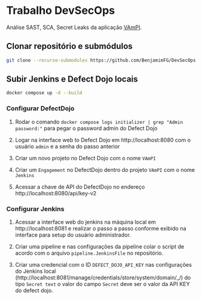 # Trabalho DevSecOps
Análise SAST, SCA, Secret Leaks da aplicação [VAmPI](https://github.com/erev0s/VAmPI).

## Clonar repositório e submódulos

```sh
git clone --recurse-submodules https://github.com/BenjamimFG/DevSecOps.git
```

## Subir Jenkins e Defect Dojo locais

```sh
docker compose up -d --build
```

### Configurar DefectDojo

1. Rodar o comando `docker compose logs initializer | grep "Admin password:"` para pegar o password admin do Defect Dojo

2. Logar na interface web to Defect Dojo em http://localhost:8080 com o usuário `admin` e a senha do passo anterior

3. Criar um novo projeto no Defect Dojo com o nome `VAmPI`

4. Criar um `Engagement` no DefectDojo dentro do projeto `VAmPI` com o nome `Jenkins`

5. Acessar a chave de API do DefectDojo no endereço http://localhost:8080/api/key-v2


### Configurar Jenkins

1. Acessar a interface web do jenkins na máquina local em http://localhost:8081 e realizar o passo a passo conforme exibido na interface para setup do usuário administrador.

2. Criar uma pipeline e nas configurações da pipeline colar o script de acordo com o arquivo `pipeline.JenkinsFile` no repositório.

3. Criar uma credencial com o ID `DEFECT_DOJO_API_KEY` nas configurações do Jenkins local (http://localhost:8081/manage/credentials/store/system/domain/_/) do tipo `Secret text` o valor do campo `Secret` deve ser o valor da API KEY do defect dojo.



